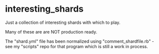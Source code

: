 # interesting_shards

Just a collection of interesting shards with which to play.

Many of these are are NOT production ready.

The "shard.yml" file has been normalized using "comment_shardfile.rb" - see my "scripts" repo for that program which is still a work in process.
